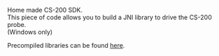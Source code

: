 Home made CS-200 SDK.  
This piece of code allows you to build a JNI library to drive the CS-200 probe.  
(Windows only)  

Precompiled libraries can be found [here](https://github.com/downloads/mikrosimage/OpenDisplayCalibrator/konica_minolta_cs200_precompiled_libs.zip).
